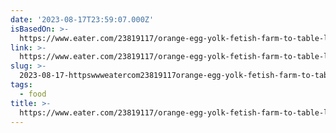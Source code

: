 ```yaml
---
date: '2023-08-17T23:59:07.000Z'
isBasedOn: >-
  https://www.eater.com/23819117/orange-egg-yolk-fetish-farm-to-table-locavore-virtue-marketing
link: >-
  https://www.eater.com/23819117/orange-egg-yolk-fetish-farm-to-table-locavore-virtue-marketing
slug: >-
  2023-08-17-httpswwweatercom23819117orange-egg-yolk-fetish-farm-to-table-locavore-virtue-marketing
tags:
  - food
title: >-
  https://www.eater.com/23819117/orange-egg-yolk-fetish-farm-to-table-locavore-virtue-marketing
---
```


